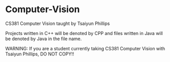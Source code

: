 # Computer-Vision
CS381 Computer Vision taught by Tsaiyun Phillips

Projects written in C++ will be denoted by CPP and files written in Java will be denoted by Java in the file name.

WARNING: If you are a student currently taking CS381 Computer Vision with Tsaiyun Phillips, DO NOT COPY!!
